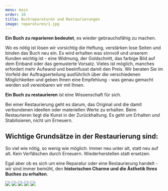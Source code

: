```yaml
---
menu: main
order: 10
title: Buchreparaturen und Restaurierungen
image: reparaturen/1.jpg
---
```

**Ein Buch zu reparieren bedeutet**, es wieder gebrauchsfähig zu machen.

Wo es nötig ist lösen wir vorsichtig die Heftung, verstärken lose Seiten und binden das Buch neu ein. Es wird erhalten was sinnvoll und unserem Kunden wichtig ist - eine Widmung, der Goldschnitt, das farbige Bild auf dem Einband oder das gemusterte Vorsatz. Vieles ist möglich, manches erfordert mehr Aufwand und beeinflusst damit den Preis. Wir beraten Sie im Vorfeld der Auftragserteilung ausführlich über die verschiedenen Möglichkeiten und geben Ihnen eine Empfehlung - was genau gemacht werden soll vereinbaren wir mit Ihnen.

**Ein Buch zu restaurieren** ist eine Wissenschaft für sich.

Bei einer Restaurierung geht es darum, das Original und die damit verbundenen ideellen oder materiellen Werte zu erhalten. Beim Restaurieren liegt die Kunst in der Zurückhaltung. Es geht um Erhalten und Stabilisieren, nicht um Erneuern.

## Wichtige Grundsätze in der Restaurierung sind:

So viel wie nötig, so wenig wie möglich.
Immer neu unter alt, statt neu auf alt.
Kein Verfälschen durch Erneuern.
Wiederherstellen statt ersetzen.

Egal aber ob es sich um eine Reparatur oder eine Restaurierung handelt - wir sind immer bemüht, den **historischen Charme und die Ästhetik Ihres Buches zu erhalten**. 

![](/reparaturen/2.jpg)
![](/reparaturen/3.jpg)
![](/reparaturen/4.jpg)
![](/reparaturen/5.jpg)
![](/reparaturen/6.jpg)